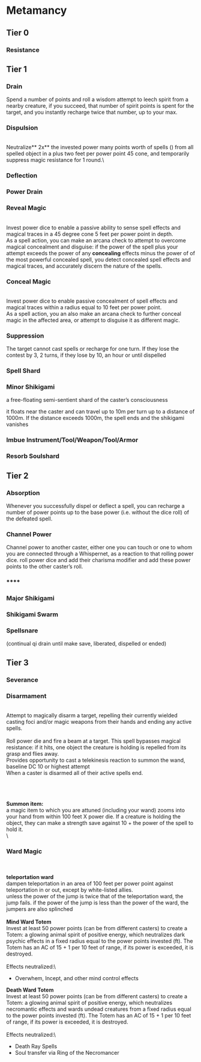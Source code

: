 # Metamancy

## Tier 0

### Resistance

## Tier 1

### Drain

Spend a number of points and roll a wisdom attempt to leech spirit from a nearby creature, if you succeed, that number of spirit points is spent for the target, and you instantly recharge twice that number, up to your max.

### **Dispulsion**

\
Neutralize** 2x** the invested power many points worth of spells () from all spelled object in a plus two feet per power point 45 cone, and temporarily suppress magic resistance for 1 round.\


### Deflection

### **Power Drain**

### **Reveal Magic**

\
Invest power dice to enable a passive ability to sense spell effects and magical traces in a 45 degree cone 5 feet per power point in depth.\
As a spell action, you can make an arcana check to attempt to overcome magical concealment and disguise: if the power of the spell plus your attempt exceeds the power of any **concealing** effects minus the power of of the most powerful concealed spell, you detect concealed spell effects and magical traces, and accurately discern the nature of the spells.

###  **Conceal Magic**

\
Invest power dice to enable passive concealment of spell effects and magical traces within a radius equal to 10 feet per power point.\
As a spell action, you an also make an arcana check to further conceal magic in the affected area, or attempt to disguise it as different magic.



### **Suppression**

The target cannot cast spells or recharge for one turn. If they lose the contest by 3, 2 turns, if they lose by 10, an hour or until dispelled



### Spell Shard

### Minor Shikigami

a free-floating semi-sentient shard of the caster’s consciousness

it floats near the caster and can travel up to 10m per turn up to a distance of 1000m. If the distance exceeds 1000m, the spell ends and the shikigami vanishes

### Imbue Instrument/Tool/Weapon/Tool/Armor

### Resorb Soulshard

## **Tier 2**

### Absorption

Whenever you successfully dispel or deflect a spell, you can recharge a number of power points up to the base power (i.e. without the dice roll) of the defeated spell.

### **Channel Power**

Channel power to another caster, either one you can touch or one to whom you are connected through a Whispernet, as a reaction to that rolling power dice. roll power dice and add their charisma modifier and add these power points to the other caster’s roll.

### ****

### Major Shikigami

### Shikigami Swarm

### Spellsnare

(continual qi drain until make save, liberated, dispelled or ended)

###

## Tier 3

###

### **Severance**

### **Disarmament**

\
Attempt to magically disarm a target, repelling their currently wielded casting foci and/or magic weapons from their hands and ending any active spells.\
\
Roll power die and fire a beam at a target. This spell bypasses magical resistance: if it hits, one object the creature is holding is repelled from its grasp and flies away.\
Provides opportunity to cast a telekinesis reaction to summon the wand, baseline DC 10 or highest attempt\
When a caster is disarmed all of their active spells end.

\
\
\
**Summon item:**\
a magic item to which you are attuned (including your wand) zooms into your hand from within 100 feet X power die. If a creature is holding the object, they can make a strength save against 10 + the power of the spell to hold it.\
\


### Ward Magic

\
\
**teleportation ward**\
dampen teleportation in an area of 100 feet per power point against teleportation in or out, except by white-listed allies.\
unless the power of the jump is twice that of the teleportation ward, the jump fails. if the power of the jump is less than the power of the ward, the jumpers are also splinched \
\
**Mind Ward Totem**\
Invest at least 50 power points (can be from different casters) to create a Totem: a glowing animal spirit of positive energy, which neutralizes dark psychic effects in a fixed radius equal to the power points invested (ft). The Totem has an AC of 15 + 1 per 10 feet of range, if its power is exceeded, it is destroyed.\
\
Effects neutralized:\


* Overwhem, Incept, and other mind control effects

**Death Ward Totem**\
Invest at least 50 power points (can be from different casters) to create a Totem: a glowing animal spirit of positive energy, which neutralizes necromantic effects and wards undead creatures from a fixed radius equal to the power points invested (ft). The Totem has an AC of 15 + 1 per 10 feet of range, if its power is exceeded, it is destroyed.\
\
Effects neutralized:\


* Death Ray Spells
* Soul transfer via Ring of the Necromancer
